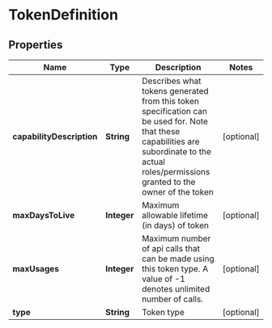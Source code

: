 
# TokenDefinition

## Properties
Name | Type | Description | Notes
------------ | ------------- | ------------- | -------------
**capabilityDescription** | **String** | Describes what tokens generated from this token specification can be used for. Note that these capabilities are subordinate to the actual roles/permissions granted to the owner of the token |  [optional]
**maxDaysToLive** | **Integer** | Maximum allowable lifetime (in days) of token |  [optional]
**maxUsages** | **Integer** | Maximum number of api calls that can be made using this token type. A value of -1 denotes unlimited number of calls. |  [optional]
**type** | **String** | Token type |  [optional]



